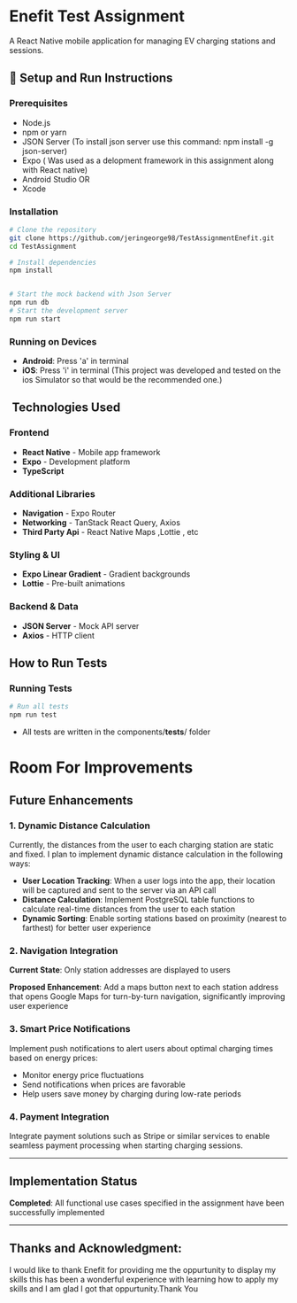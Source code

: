# Enefit Test Assignment

A React Native mobile application for managing EV charging stations and sessions.

## 🚀 Setup and Run Instructions

### Prerequisites
- Node.js 
- npm or yarn
- JSON Server (To install json server use this command: npm install -g json-server)
- Expo ( Was used as a delopment framework in this assignment along with React native)
- Android Studio 
 OR
- Xcode 

### Installation
```bash
# Clone the repository
git clone https://github.com/jeringeorge98/TestAssignmentEnefit.git
cd TestAssignment

# Install dependencies
npm install


# Start the mock backend with Json Server
npm run db 
# Start the development server
npm run start
```

### Running on Devices
- **Android**: Press 'a' in terminal 
- **iOS**: Press 'i' in terminal 
(This project was developed and tested on the ios Simulator so that would be the recommended one.)



## ️ Technologies Used

### Frontend
- **React Native** - Mobile app framework
- **Expo** - Development platform 
- **TypeScript** 

### Additional Libraries
- **Navigation** - Expo Router
- **Networking** - TanStack React Query, Axios
- **Third Party Api** - React Native Maps ,Lottie , etc


### Styling & UI
- **Expo Linear Gradient** - Gradient backgrounds
- **Lottie** - Pre-built animations

### Backend & Data
- **JSON Server** - Mock API server
- **Axios** - HTTP client

##  How to Run Tests

### Running Tests
```bash
# Run all tests
npm run test
```
- All tests are written in the components/__tests__/ folder 

# Room For Improvements

## Future Enhancements

### 1. Dynamic Distance Calculation

Currently, the distances from the user to each charging station are static and fixed. I plan to implement dynamic distance calculation in the following ways:

- **User Location Tracking**: When a user logs into the app, their location will be captured and sent to the server via an API call
- **Distance Calculation**: Implement PostgreSQL table functions to calculate real-time distances from the user to each station
- **Dynamic Sorting**: Enable sorting stations based on proximity (nearest to farthest) for better user experience

### 2. Navigation Integration

**Current State**: Only station addresses are displayed to users

**Proposed Enhancement**: Add a maps button next to each station address that opens Google Maps for turn-by-turn navigation, significantly improving user experience

### 3. Smart Price Notifications

Implement push notifications to alert users about optimal charging times based on energy prices:

- Monitor energy price fluctuations
- Send notifications when prices are favorable
- Help users save money by charging during low-rate periods

### 4. Payment Integration

Integrate payment solutions such as Stripe or similar services to enable seamless payment processing when starting charging sessions.

---

## Implementation Status

 **Completed**: All functional use cases specified in the assignment have been successfully implemented

---
## Thanks and Acknowledgment: 

I would like to thank Enefit for providing me the oppurtunity to display my skills this has been a wonderful experience with learning how to apply my skills and I am glad I got that oppurtunity.Thank You


